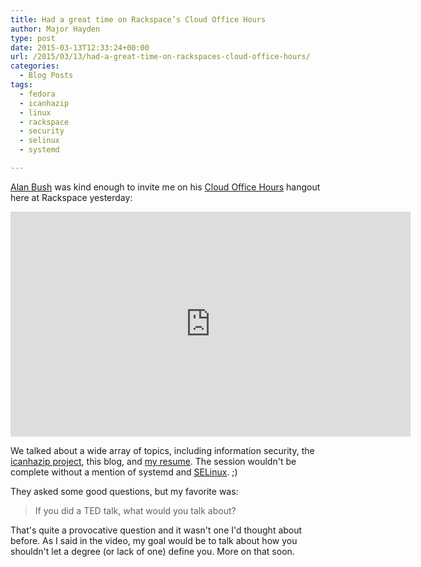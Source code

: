 ```yaml
---
title: Had a great time on Rackspace’s Cloud Office Hours
author: Major Hayden
type: post
date: 2015-03-13T12:33:24+00:00
url: /2015/03/13/had-a-great-time-on-rackspaces-cloud-office-hours/
categories:
  - Blog Posts
tags:
  - fedora
  - icanhazip
  - linux
  - rackspace
  - security
  - selinux
  - systemd

---
```

[Alan Bush][1] was kind enough to invite me on his [Cloud Office Hours][2] hangout here at Rackspace yesterday:

<span class="embed-youtube" style="text-align:center; display: block;"><iframe class='youtube-player' type='text/html' width='640' height='360' src='https://www.youtube.com/embed/n8Cpaxhzd80?version=3&#038;rel=1&#038;fs=1&#038;autohide=2&#038;showsearch=0&#038;showinfo=1&#038;iv_load_policy=1&#038;wmode=transparent' allowfullscreen='true' style='border:0;'></iframe></span>

We talked about a wide array of topics, including information security, the [icanhazip project][3], this blog, and [my resume][4]. The session wouldn't be complete without a mention of systemd and [SELinux][5]. ;)

They asked some good questions, but my favorite was:

> If you did a TED talk, what would you talk about?

That's quite a provocative question and it wasn't one I'd thought about before. As I said in the video, my goal would be to talk about how you shouldn't let a degree (or lack of one) define you. More on that soon.

 [1]: https://twitter.com/alanbush
 [2]: https://www.youtube.com/playlist?list=PLXK8KWNgW1Ms1ROsbIhOg6kJV2eOqAP3Y
 [3]: /icanhazip-com-faq "icanhazip.com FAQ"
 [4]: http://majorhayden.com/
 [5]: http://stopdisablingselinux.com/

